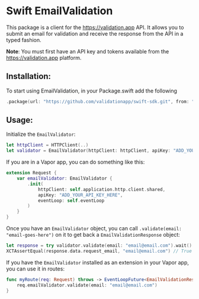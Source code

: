 # Swift EmailValidation

This package is a client for the https://validation.app API. It allows you to submit an email for validation and receive the response from the API in a typed fashion. 

**Note**: You must first have an API key and tokens available from the https://validation.app platform.

## Installation:

To start using EmailValidation, in your Package.swift add the following

```swift
.package(url: "https://github.com/validationapp/swift-sdk.git", from: "0.0.1")
```

## Usage:

Initialize the `EmailValidator`:

```swift
let httpClient = HTTPClient(..)
let validator = EmailValidator(httpClient: httpClient, apiKey: "ADD_YOUR_API_KEY_HERE", eventLoop: eventLoop)
```

If you are in a Vapor app, you can do something like this:

```swift 
extension Request {
    var emailValidator: EmailValidator {
        .init(
            httpClient: self.application.http.client.shared,
            apiKey: "ADD_YOUR_API_KEY_HERE",
            eventLoop: self.eventLoop
        )
    }
}
```

Once you have an `EmailValidator` object, you can call `.validate(email: "email-goes-here")` on it to get back a `EmailValidationResponse` object:

```swift
let response = try validator.validate(email: "email@email.com").wait()
XCTAssertEqual(response.data.request_email, "email@email.com") // True
```

If you have the `EmailValidator` installed as an extension in your Vapor app, you can use it in routes:

```swift 
func myRoute(req: Request) throws -> EventLoopFuture<EmailValidationResponse> {
    req.emailValidator.validate(email: "email@email.com")
}
```